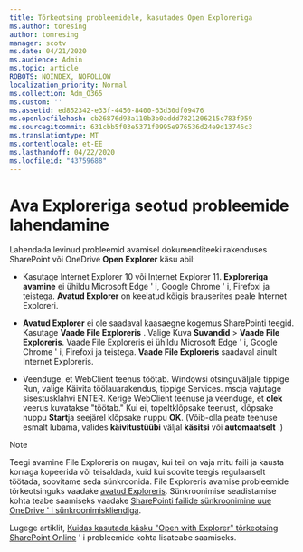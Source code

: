 ```yaml
---
title: Tõrkeotsing probleemidele, kasutades Open Exploreriga
ms.author: toresing
author: tomresing
manager: scotv
ms.date: 04/21/2020
ms.audience: Admin
ms.topic: article
ROBOTS: NOINDEX, NOFOLLOW
localization_priority: Normal
ms.collection: Adm_O365
ms.custom: ''
ms.assetid: ed852342-e33f-4450-8400-63d30df09476
ms.openlocfilehash: cb26876d93a110b3b0addd7821206215c783f959
ms.sourcegitcommit: 631cbb5f03e5371f0995e976536d24e9d13746c3
ms.translationtype: MT
ms.contentlocale: et-EE
ms.lasthandoff: 04/22/2020
ms.locfileid: "43759688"
---
```

# <a name="fix-problems-with-open-with-explorer"></a>Ava Exploreriga seotud probleemide lahendamine

Lahendada levinud probleemid avamisel dokumenditeeki rakenduses SharePoint või OneDrive **Open Explorer** käsu abil: 
  
- Kasutage Internet Explorer 10 või Internet Explorer 11. **Exploreriga avamine** ei ühildu Microsoft Edge ' i, Google Chrome ' i, Firefoxi ja teistega. **Avatud Explorer** on keelatud kõigis brauserites peale Internet Exploreri. 
    
- **Avatud Explorer** ei ole saadaval kaasaegne kogemus SharePointi teegid. Kasutage **Vaade File Exploreris** . Valige Kuva **Suvandid** \> **Vaade File Exploreris**. Vaade File Exploreris ei ühildu Microsoft Edge ' i, Google Chrome ' i, Firefoxi ja teistega. **Vaade File Exploreris** saadaval ainult Internet Exploreris. 
    
- Veenduge, et WebClient teenus töötab. Windowsi otsinguväljale tippige Run, valige Käivita töölauarakendus, tippige Services. mscja vajutage sisestusklahvi ENTER. Kerige WebClient teenuse ja veenduge, et **olek** veerus kuvatakse "töötab." Kui ei, topeltklõpsake teenust, klõpsake nuppu **Start**ja seejärel klõpsake nuppu **OK**. (Võib-olla peate teenuse esmalt lubama, valides **käivitustüübi** väljal **käsitsi** või **automaatselt** .) 
    
> [!NOTE]
> Teegi avamine File Exploreris on mugav, kui teil on vaja mitu faili ja kausta korraga kopeerida või teisaldada, kuid kui soovite teegis regulaarselt töötada, soovitame seda sünkroonida. File Exploreris avamise probleemide tõrkeotsinguks vaadake [avatud Exploreris](https://go.microsoft.com/fwlink/?linkid=871665). Sünkroonimise seadistamise kohta teabe saamiseks vaadake [SharePointi failide sünkroonimine uue OneDrive ' i sünkroonimiskliendiga](https://go.microsoft.com/fwlink/?linkid=871666).
  
Lugege artiklit, [Kuidas kasutada käsku "Open with Explorer" tõrkeotsing SharePoint Online](https://docs.microsoft.com/sharepoint/support/lists-and-libraries/troubleshoot-issues-using-open-with-explorer) ' i probleemide kohta lisateabe saamiseks. 
  

